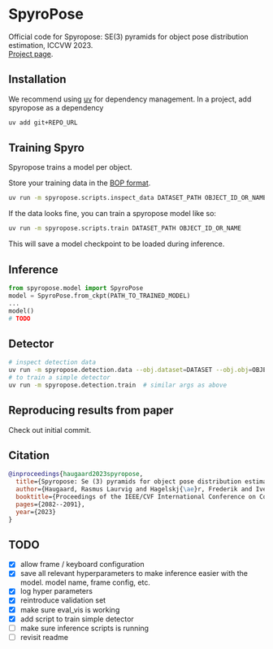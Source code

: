 # SpyroPose

Official code for Spyropose: SE(3) pyramids for object pose distribution estimation, ICCVW 2023.  
[Project page](https://spyropose.github.io/).

## Installation

We recommend using [uv](https://docs.astral.sh/uv/) for dependency management.
In a project, add spyropose as a dependency

```bash
uv add git+REPO_URL
```

## Training Spyro

Spyropose trains a model per object.

Store your training data in the [BOP format](https://github.com/thodan/bop_toolkit/blob/master/docs/bop_datasets_format.md).

```bash
uv run -m spyropose.scripts.inspect_data DATASET_PATH OBJECT_ID_OR_NAME
```

If the data looks fine, you can train a spyropose model like so:

```bash
uv run -m spyropose.scripts.train DATASET_PATH OBJECT_ID_OR_NAME
```

This will save a model checkpoint to be loaded during inference.

## Inference

```python
from spyropose.model import SpyroPose
model = SpyroPose.from_ckpt(PATH_TO_TRAINED_MODEL)
...
model()
# TODO
```

## Detector

```bash
# inspect detection data
uv run -m spyropose.detection.data --obj.dataset=DATASET --obj.obj=OBJECT --data_train.scene_rng="[0,19]" --data_valid.scene_rng="[19,20]"
# to train a simple detector
uv run -m spyropose.detection.train  # similar args as above
```

## Reproducing results from paper

Check out initial commit.

## Citation

```bibtex
@inproceedings{haugaard2023spyropose,
  title={Spyropose: Se (3) pyramids for object pose distribution estimation},
  author={Haugaard, Rasmus Laurvig and Hagelskj{\ae}r, Frederik and Iversen, Thorbj{\o}rn Mosekj{\ae}r},
  booktitle={Proceedings of the IEEE/CVF International Conference on Computer Vision},
  pages={2082--2091},
  year={2023}
}
```

## TODO

- [x] allow frame / keyboard configuration
- [x] save all relevant hyperparameters to make inference easier with the model. model name, frame config, etc.
- [x] log hyper parameters
- [x] reintroduce validation set
- [x] make sure eval_vis is working
- [x] add script to train simple detector
- [ ] make sure inference scripts is running
- [ ] revisit readme
